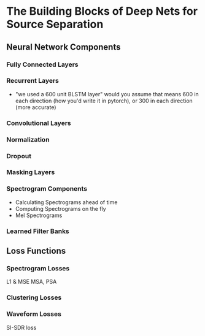 The Building Blocks of Deep Nets for Source Separation
======================================================


## Neural Network Components

### Fully Connected Layers

### Recurrent Layers

- "we used a 600 unit BLSTM layer" would you assume that means 600 in each direction (how you'd write it in pytorch), or 300 in each direction (more accurate)

### Convolutional Layers

### Normalization

### Dropout

### Masking Layers

### Spectrogram Components

- Calculating Spectrograms ahead of time
- Computing Spectrograms on the fly
- Mel Spectrograms

### Learned Filter Banks


## Loss Functions

### Spectrogram Losses

L1 & MSE
MSA, PSA


### Clustering Losses


### Waveform Losses

SI-SDR loss